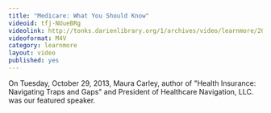 ```yaml
---
title: "Medicare: What You Should Know"
videoid: tfj-NUueBRg
videolink: http://tonks.darienlibrary.org/1/archives/video/learnmore/20131029_medicare.m4v
videoformat: M4V
category: learnmore
layout: video
published: yes
---
```


On Tuesday, October 29, 2013, Maura Carley, author of "Health Insurance: Navigating Traps and Gaps" and President of Healthcare Navigation, LLC. was our featured speaker.